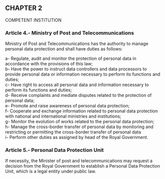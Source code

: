 ## CHAPTER 2  
COMPETENT INSTITUTION

### Article 4.- Ministry of Post and Telecommunications

Ministry of Post and Telecommunications has the authority to manage personal data protection and shall have duties as follows:

a- Regulate, audit and monitor the protection of personal data in accordance with the provisions of this law;  
b- Have the power to instruct data controllers and data processors to provide personal data or information necessary to perform its functions and duties;  
c- Have right to access all personal data and information necessary to perform its functions and duties;  
d- Receive complaints and mediate disputes related to the protection of personal data;  
e- Promote and raise awareness of personal data protection;  
f- Cooperate and exchange information related to personal data protection with national and international ministries and institutions;  
g- Monitor the evolution of works related to the personal data protection;  
h- Manage the cross-border transfer of personal data by monitoring and restricting or permitting the cross-border transfer of personal data  
i- Perform other duties as assigned by head of the Royal Government.

### Article 5.- Personal Data Protection Unit

If necessity, the Minister of post and telecommunications may request a decision from the Royal Government to establish a Personal Data Protection Unit, which is a legal entity under public law.